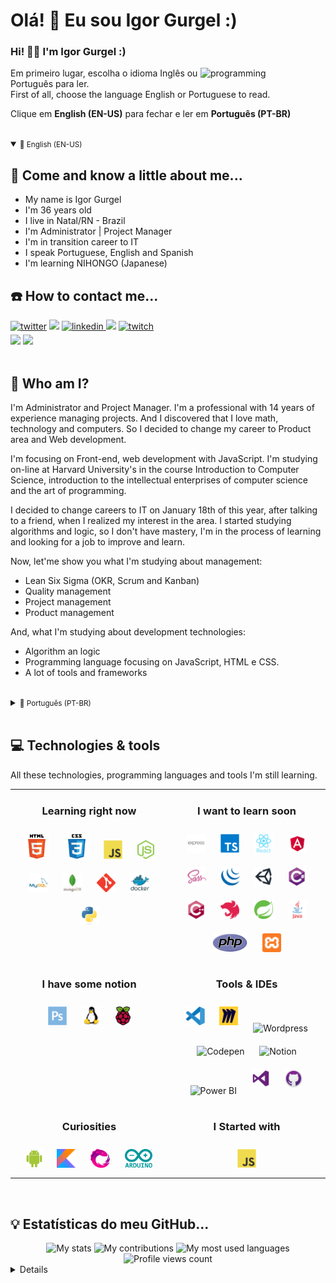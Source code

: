 # **Olá! 👋 Eu sou Igor Gurgel :)**
### Hi! 👋🏻 I'm Igor Gurgel :) <br>
<img align="right" alt="programming" width="200" style="max witdh:100%;" src="https://media2.giphy.com/media/bGgsc5mWoryfgKBx1u/200w.gif?cid=6c09b9529we9o1l9mduziljxbbecr6b9w35lnrt4j6blkedm&rid=200w.gif&ct=g">

<!-- BIO:START -->
Em primeiro lugar, escolha o idioma Inglês ou Português para ler.<br>
First of all, choose the language English or Portuguese to read.
<br>

Clique em **English (EN-US)** para fechar e ler em **Português (PT-BR)** <br>

<br>
<details open>
<summary><small>🔔 English (EN-US)</small></summary></a>

## **👨 Come and know a little about me...**

- My name is Igor Gurgel
- I'm 36 years old
- I live in Natal/RN - Brazil 
- I'm Administrator | Project Manager 
- I'm in transition career to IT
- I speak Portuguese, English and Spanish 
- I'm learning NIHONGO (Japanese) 

## **☎️ How to contact me...**
<div> 
  <a href="https://twitter.com/igor910" target="_blank"><img src=https://img.shields.io/badge/twitter-%2300acee.svg?&style=for-the-badge&logo=twitter&logoColor=white alt=twitter style="margin-bottom: 5px;" /></a>
  <a href="https://instagram.com/igorbarretogurgel" target="_blank"><img src="https://img.shields.io/badge/-Instagram-%23E4405F?style=for-the-badge&logo=instagram&logoColor=white" target="_blank"></a>
  <a href="https://www.linkedin.com/in/igor-barreto-gurgel/" target="_blank"><img src=https://img.shields.io/badge/linkedin-%231E77B5.svg?&style=for-the-badge&logo=linkedin&logoColor=white alt=linkedin style="margin-bottom: 5px;" />
  <a href = "mailto:igor910@gmail.com"><img src="https://img.shields.io/badge/-Gmail-red?style=for-the-badge&logo=gmail&logoColor=white" target="_blank"></a>
  <a href="https://www.twitch.tv/igorgurgel910" target="_blank"><img src=https://img.shields.io/badge/Twitch-9146FF?style=for-the-badge&logo=twitch&logoColor=white alt=twitch style="margin-bottom: 5px;" /></a>
 <br>
  <a href="https://app.slack.com/" target="_blank"><img src="https://img.shields.io/badge/Slack | Igor910-purple?style=for-the-badge&logo=slack&logoColor=white" target="_blank"></a>
  <a href="https://discord.gg/" target="_blank"><img src="https://img.shields.io/badge/Discord | igor910_5488-7289DA?style=for-the-badge&logo=discord&logoColor=white" target="_blank"></a>

</div>
<br>
  
## **🔰 Who am I?**
I'm Administrator and Project Manager. I'm a professional with 14 years of experience managing projects. And I discovered that I love math, technology and computers. So I decided to change my career to Product area and Web development. 

I'm focusing on Front-end, web development with JavaScript. I'm studying on-line at Harvard University's in the course Introduction to Computer Science, introduction to the intellectual enterprises of computer science and the art of programming.
  
I decided to change careers to IT on January 18th of this year, after talking to a friend, when I realized my interest in the area. I started studying algorithms and logic, so I don't have mastery, I'm in the process of learning and looking for a job to improve and learn.

Now, let'me show you what I'm studying about management:
  - Lean Six Sigma (OKR, Scrum and Kanban)
  - Quality management
  - Project management
  - Product management
 
And, what I'm studying about development technologies:
  - Algorithm an logic
  - Programming language focusing on JavaScript, HTML e CSS.
  - A lot of tools and frameworks
  
</details>
<!-- BIO:END -->

<br>

<!-- BIO:START -->
<details>
<summary><small>🔔 Português (PT-BR)</small></summary>

## **👨 Conheça um pouco sobre mim...**

- Me chamo Igor Gurgel
- Eu tenho 36 anos
- Moro em Natal/RN - Brazil 
- Sou Administrador e Gerente de Projetos
- Estou em transição de carreira para TI
- Eu falo Português, Inglês e Espanhol
- Estou aprendendo NIHONGO (Japonês) 

## **☎️ Como contatar-me...**
<div> 
  <a href="https://twitter.com/igor910" target="_blank"><img src=https://img.shields.io/badge/twitter-%2300acee.svg?&style=for-the-badge&logo=twitter&logoColor=white alt=twitter style="margin-bottom: 5px;" /></a>
  <a href="https://instagram.com/igorbarretogurgel" target="_blank"><img src="https://img.shields.io/badge/-Instagram-%23E4405F?style=for-the-badge&logo=instagram&logoColor=white" target="_blank"></a>
  <a href="https://www.linkedin.com/in/igor-barreto-gurgel/" target="_blank"><img src=https://img.shields.io/badge/linkedin-%231E77B5.svg?&style=for-the-badge&logo=linkedin&logoColor=white alt=linkedin style="margin-bottom: 5px;" />
  <a href = "mailto:igor910@gmail.com"><img src="https://img.shields.io/badge/-Gmail-red?style=for-the-badge&logo=gmail&logoColor=white" target="_blank"></a>
  <a href="https://www.twitch.tv/igorgurgel910" target="_blank"><img src=https://img.shields.io/badge/Twitch-9146FF?style=for-the-badge&logo=twitch&logoColor=white alt=twitch style="margin-bottom: 5px;" /></a>
 <br>
  <a href="https://app.slack.com/" target="_blank"><img src="https://img.shields.io/badge/Slack | Igor910-purple?style=for-the-badge&logo=slack&logoColor=white" target="_blank"></a>
  <a href="https://discord.gg/" target="_blank"><img src="https://img.shields.io/badge/Discord | igor910_5488-7289DA?style=for-the-badge&logo=discord&logoColor=white" target="_blank"></a>

</div>
<br>
  
## **🔰 Quem sou eu?**
Eu sou Administrador e Gerente de Projetos. Sou um profissional com 14 anos de experiência em gerenciamento de projetos, e descobri que eu amo matemática, tecnologia e computadores. Então, decidi migrar minha carreira para a área de Produto e Desenvolvimento Web. 
  
Estou focando em Front-end, desenvolvimento web com JavaScript. Estou estudando on-line na Universidade de Harvard no curso Introdução à Ciência da Computação, introdução aos empreendimentos intelectuais da ciência da computação e à arte da programação.
  
Resolvi mudar de carreira para TI no dia 18 de janeiro deste ano, após conversar com um amigo, quando percebi meu interesse pela área. Comecei estudando algoritmos e lógica, então não tenho domínio, estou em processo de aprendizado e procurando um emprego para me aprimorar e aprender.

Agora, deixe-me mostrar o que estou estudando sobre gestão:
  - Lean Six Sigma (OKR, Scrum and Kanban)
  - Gestão de Qualidade
  - Gestão de Projetos
  - Gestão de Produto

E, o que estou estudando sobre tecnologias de desenvolvimento:
  - Algoritmo e lógica
  - Linguagem de programação com foco em JavaScript, HTML e CSS
  - Muitas ferramentas e frameworks

</details>
<!-- BIO:END -->

<br>

  <!-- SKILLSET:START -->

## **💻 Technologies & tools**


All these technologies, programming languages and tools I'm still learning. 

<table>

<tr>
<td align="center" width="50%" valign="top">

### Learning right now

<img style="margin: 10px" src="assets/html5.svg" alt="HTML5" title="HTML5" height="40" />
<img style="margin: 10px" src="assets/css3.svg" alt="CSS3" title="CSS3" height="40" />
<img style="margin: 10px" src="assets/javascript.svg" alt="JavaScript" title="JavaScript" height="30" />
<img style="margin: 10px" src="assets/nodejs.svg" alt="Node.js" title="Node.js" height="30" />
<img style="margin: 10px" src="assets/mysql.svg" alt="MySQL" title="MySQL" height="30" />
<img style="margin: 10px" src="assets/mongodb.svg" alt="MongoDB" title="MongoDB" height="30" />
<img style="margin: 10px" src="assets/git.svg" alt="Git" title="Git" height="30" />
<img style="margin: 10px" src="assets/docker.svg" alt="Docker" title="Docker" height="30" />
<img style="margin: 10px" src="assets/python.svg" alt="Python" title="Python" height="30" />

</td>
<td align="center" valign="top">

### I want to learn soon

<img style="margin: 10px" src="assets/express.svg" alt="Express.js" title="Express.js" height="30" />
<img style="margin: 10px" src="assets/typescript.svg" alt="TypeScript" title="TypeScript" height="30" />
<img style="margin: 10px" src="assets/reactjs.svg" alt="React" title="React" height="30" />
<img style="margin: 10px" src="assets/angular.svg" alt="Angular" title="Angular" height="30" />
<img style="margin: 10px" src="assets/sass.svg" alt="Sass" title="Sass" height="30" />
<img style="margin: 10px" src="assets/jquery.svg" alt="jQuery" title="jQuery" height="30" />                               
<img style="margin: 10px" src="assets/unity.svg" alt="Unity" title="Unity" height="30" /> 
<img style="margin: 10px" src="assets/csharp.svg" alt="C#" title="C#" height="30" />
<img style="margin: 10px" src="assets/cplusplus.svg" alt="C++" title="C++" height="30" />
<img style="margin: 10px" src="assets/nestjs.svg" alt="NestJS" title="NestJS" height="30" />
<img style="margin: 10px" src="assets/spring.svg" alt="Spring" title="Spring" height="30" />
<img style="margin: 10px" src="assets/java.svg" alt="Java" title="Java" height="30" />
<img style="margin: 10px" src="assets/php.svg" alt="PHP" title="PHP" height="30" />
<img style="margin: 10px" src="assets/xampp.svg" alt="XAMPP" title="XAMPP" height="30" />

</td>
</tr>

<tr>
<td align="center" valign="top">

### I have some notion

<img style="margin: 10px" src="assets/photoshop.svg" alt="Photoshop" title="Photoshop" height="30" />
<img style="margin: 10px" src="assets/linux.svg" alt="Linux" title="Linux" height="30" />
<img style="margin: 10px" src="assets/raspberry-pi.svg" alt="Raspberry Pi" title="Raspberry Pi" height="30" />  


</td>
<td align="center" valign="top">

### Tools & IDEs

<img style="margin: 10px" src="assets/visual-studio-code.svg" alt="Visual Studio Code" title="Visual Studio Code" height="30" />
<img style="margin: 10px" src="assets/miro.svg" alt="Miro" title="Miro" height="30" />
<img src="https://camo.githubusercontent.com/05a3fa9cfe424a7f104406023afb081e80a47aac8a1f9d5334681f24c9a82bf4/68747470733a2f2f75706c6f61642e77696b696d656469612e6f72672f77696b6970656469612f636f6d6d6f6e732f7468756d622f392f39382f576f726450726573735f626c75655f6c6f676f2e7376672f3130323470782d576f726450726573735f626c75655f6c6f676f2e7376672e706e67" style="margin: 10px" alt="Wordpress" title="Wordpress" height="30" />
<img style="margin: 10px" src="https://cdn2.iconfinder.com/data/icons/social-icons-33/128/Codepen-512.png" alt="Codepen" title="Codepen" height="30" />
<img style="margin: 10px" src="https://upload.wikimedia.org/wikipedia/commons/4/45/Notion_app_logo.png" alt="Notion" title="Notion" height="30" />
<img style="margin: 10px" src="https://seeklogo.com/images/P/power-bi-icon-logo-E1B451ED39-seeklogo.com.png" alt="Power BI" title="Power BI" height="30" />
<img style="margin: 10px" src="assets/visual-studio.svg" alt="Visual Studio" title="Visual Studio" height="30" />
<img style="margin: 10px" src="assets/github-desktop.svg" alt="GitHub Desktop" title="GitHub Desktop" height="30" />

</td>
</tr>

<tr>
<td align="center" valign="top">

### Curiosities

<img style="margin: 10px" src="assets/android.svg" alt="Android" title="Android" height="30" />
<img style="margin: 10px" src="assets/kotlin.svg" alt="Kotlin" title="Kotlin" height="30" />
<img style="margin: 10px" src="assets/reactivex.svg" alt="ReactiveX" title="ReactiveX" height="30" />
<img style="margin: 10px" src="assets/arduino.svg" alt="Arduino" title="Arduino" height="30" />

                                                                                      
</td>
<td align="center" valign="top">

### I Started with
                               
<img style="margin: 10px" src="assets/javascript.svg" alt="JavaScript" title="JavaScript" height="30" />

</td>
</tr>

</table>

<br/>

  
## **💡 Estatísticas do meu GitHub...**
  
<!-- STATS:START -->
<div align="center">
    <img src="https://github-readme-stats-git-masterrstaa-rickstaa.vercel.app/api/?username=igorgurgel910&theme=dracula&?theme=dark&show_icons=true%count_private=true&include_all_commits=true" alt="My stats" width="300" height="150"/>
    <img src="https://github-readme-streak-stats.herokuapp.com?user=igorgurgel910&theme=dracula" alt="My contributions" width="300" height="150"/>
    <img src="https://github-readme-stats-git-masterrstaa-rickstaa.vercel.app/api/top-langs/?username=igorgurgel910&show_icons=true&langs_count=10&layout=compact&theme=dracula&count_private=true&hide=shaderlab,rpc,glsl,hlsl,cmake,asp" alt="My most used languages" width="300" height=150"/>
</div>

<!-- STATS:END -->
<!-- VIEW-COUNT:START -->
<div align="center">
    <img src="https://komarev.com/ghpvc/?username=igorgurgel910&&style=flat-square" alt="Profile views count"/>
</div>
<!-- VIEW-COUNT:END -->

  
<details>

I took this table from aonder github profile to track my skills.
                                                                                                             
<table>

<tr>
<td align="center" width="50%" valign="top">

### Frontend

<img style="margin: 10px" src="assets/html5.svg" alt="HTML5" title="HTML5" height="30" />
<img style="margin: 10px" src="assets/css3.svg" alt="CSS3" title="CSS3" height="30" />
<img style="margin: 10px" src="assets/javascript.svg" alt="JavaScript" title="JavaScript" height="30" />
<img style="margin: 10px" src="assets/nodejs.svg" alt="Node.js" title="Node.js" height="30" />

### Want to learn

<img style="margin: 10px" src="assets/typescript.svg" alt="TypeScript" title="TypeScript" height="30" />
<img style="margin: 10px" src="assets/reactjs.svg" alt="React" title="React" height="30" />
<img style="margin: 10px" src="assets/angular.svg" alt="Angular" title="Angular" height="30" />
<img style="margin: 10px" src="assets/reactivex.svg" alt="ReactiveX" title="ReactiveX" height="30" />
<img style="margin: 10px" src="assets/webpack.svg" alt="Webpack" title="Webpack" height="30" />
<img style="margin: 10px" src="assets/sass.svg" alt="Sass" title="Sass" height="30" />
<img style="margin: 10px" src="assets/bem.svg" alt="BEM" title="BEM" height="30" />
<img style="margin: 10px" src="assets/jquery.svg" alt="jQuery" title="jQuery" height="30" />

</td>
<td align="center" valign="top">

### Backend

<img style="margin: 10px" src="assets/javascript.svg" alt="JavaScript" title="JavaScript" height="30" />
<img style="margin: 10px" src="assets/nodejs.svg" alt="Node.js" title="Node.js" height="30" />
<img style="margin: 10px" src="assets/express.svg" alt="Express.js" title="Express.js" height="30" />

### Want to learn

<img style="margin: 10px" src="assets/typescript.svg" alt="TypeScript" title="TypeScript" height="30" />
<img style="margin: 10px" src="assets/nestjs.svg" alt="NestJS" title="NestJS" height="30" />
<img style="margin: 10px" src="assets/prisma.svg" alt="Prisma" title="Prisma" height="30" />
<img style="margin: 10px" src="assets/reactivex.svg" alt="ReactiveX" title="ReactiveX" height="30" />
<img style="margin: 10px" src="assets/serverless.svg" alt="Serverless" title="Serverless" height="30" />
<img style="margin: 10px" src="assets/spring.svg" alt="Spring" title="Spring" height="30" />
<img style="margin: 10px" src="assets/java.svg" alt="Java" title="Java" height="30" />
<img style="margin: 10px" src="assets/kotlin.svg" alt="Kotlin" title="Kotlin" height="30" />
<img style="margin: 10px" src="assets/php.svg" alt="PHP" title="PHP" height="30" />
<img style="margin: 10px" src="assets/xampp.svg" alt="XAMPP" title="XAMPP" height="30" />

</td>
</tr>

<tr>
<td align="center" valign="top">

### Database

<img style="margin: 10px" src="assets/mysql.svg" alt="MySQL" title="MySQL" height="30" />
<img style="margin: 10px" src="assets/mongodb.svg" alt="MongoDB" title="MongoDB" height="30" />

### Want to learn

<img style="margin: 10px" src="assets/mariadb.svg" alt="Maria DB" title="Maria DB" height="30" />
<img style="margin: 10px" src="assets/firebase.svg" alt="Firebase" title="Firebase" height="30" />
<img style="margin: 10px" src="assets/aws-dynamodb.svg" alt="DynamoDB" title="DynamoDB" height="30" />

</td>
<td align="center" valign="top">

### Games

I don't know any.

### Want to learn

<img style="margin: 10px" src="assets/unity.svg" alt="Unity" title="Unity" height="30" /> 
<img style="margin: 10px" src="assets/csharp.svg" alt="C#" title="C#" height="30" />
<img style="margin: 10px" src="assets/photoshop.svg" alt="Photoshop" title="Photoshop" height="30" />

</td>
</tr>

<tr>
<td align="center" valign="top">

### Mobile

I don't know any.

### Want to learn

<img style="margin: 10px" src="assets/android.svg" alt="Android" title="Android" height="30" />
<img style="margin: 10px" src="assets/kotlin.svg" alt="Kotlin" title="Kotlin" height="30" />
<img style="margin: 10px" src="assets/java.svg" alt="Java" title="Java" height="30" />
<img style="margin: 10px" src="assets/reactivex.svg" alt="ReactiveX" title="ReactiveX" height="30" />

</td>
<td align="center" valign="top">

### Cloud & DevOps

<img style="margin: 10px" src="assets/git.svg" alt="Git" title="Git" height="30" />
<img style="margin: 10px" src="assets/docker.svg" alt="Docker" title="Docker" height="30" />

### Want to learn

<img style="margin: 10px" src="assets/aws.svg" alt="AWS" title="AWS" height="30" />
<img style="margin: 10px" src="assets/linux.svg" alt="Linux" title="Linux" height="30" />
<img style="margin: 10px" src="assets/aws-cloudfront.svg" alt="AWS CloudFront" title="AWS CloudFront" height="30" />
<img style="margin: 10px" src="assets/aws-s3.svg" alt="AWS S3" title="AWS S3" height="30" />
<img style="margin: 10px" src="assets/aws-ec2.svg" alt="AWS EC2" title="AWS EC2" height="30" />
<img style="margin: 10px" src="assets/aws-lambda.svg" alt="AWS Lambda" title="AWS Lambda" height="30" />
<img style="margin: 10px" src="assets/aws-rds.svg" alt="AWS RDS" title="AWS RDS" height="30" />

</td>
</tr>

<tr>
<td align="center" valign="top">

### Hardware

<img style="margin: 10px" src="assets/raspberry-pi.svg" alt="Raspberry Pi" title="Raspberry Pi" height="30" />

### Want to learn

<img style="margin: 10px" src="assets/arduino.svg" alt="Arduino" title="Arduino" height="30" />
<img style="margin: 10px" src="assets/cplusplus.svg" alt="C++" title="C++" height="30" />

</td>
<td align="center" valign="top">

### AI

<img style="margin: 10px" src="assets/python.svg" alt="Python" title="Python" height="30" />

### Want to learn

<img style="margin: 10px" src="assets/keras.svg" alt="Keras" title="Keras" height="30" />
<img style="margin: 10px" src="assets/tensorflow.svg" alt="TensorFlow" title="TensorFlow" height="30" />
<img style="margin: 10px" src="assets/opencv.svg" alt="OpenCV" title="OpenCV" height="30" />

</td>
</tr>

<tr>
<td align="center" valign="top">

### Tools & IDEs

<img style="margin: 10px" src="assets/visual-studio-code.svg" alt="Visual Studio Code" title="Visual Studio Code" height="30" />
<img style="margin: 10px" src="assets/miro.svg" alt="Miro" title="Miro" height="30" />
<img src="https://camo.githubusercontent.com/05a3fa9cfe424a7f104406023afb081e80a47aac8a1f9d5334681f24c9a82bf4/68747470733a2f2f75706c6f61642e77696b696d656469612e6f72672f77696b6970656469612f636f6d6d6f6e732f7468756d622f392f39382f576f726450726573735f626c75655f6c6f676f2e7376672f3130323470782d576f726450726573735f626c75655f6c6f676f2e7376672e706e67" style="margin: 10px" alt="Wordpress" title="Wordpress" height="30" />
<img style="margin: 10px" src="https://cdn2.iconfinder.com/data/icons/social-icons-33/128/Codepen-512.png" alt="Codepen" title="Codepen" height="30" />
<img style="margin: 10px" src="https://upload.wikimedia.org/wikipedia/commons/4/45/Notion_app_logo.png" alt="Notion" title="Notion" height="30" />
<img style="margin: 10px" src="https://seeklogo.com/images/P/power-bi-icon-logo-E1B451ED39-seeklogo.com.png" alt="Power BI" title="Power BI" height="30" />

### Want to learn

<img style="margin: 10px" src="assets/visual-studio.svg" alt="Visual Studio" title="Visual Studio" height="30" />
<img style="margin: 10px" src="assets/github-desktop.svg" alt="GitHub Desktop" title="GitHub Desktop" height="30" />
<img style="margin: 10px" src="assets/android-studio.svg" alt="Android Studio" title="Android Studio" height="30" />
<img style="margin: 10px" src="assets/jetbrains-webstorm.svg" alt="WebStorm" title="WebStorm" height="30" />
<img style="margin: 10px" src="assets/jetbrains-rider.svg" alt="Rider" title="Rider" height="30" />
<img style="margin: 10px" src="assets/jetbrains-pycharm.svg" alt="PyCharm" title="PyCharm" height="30" />
<img style="margin: 10px" src="assets/jetbrains-intellij-idea.svg" alt="IntelliJ IDEA" title="IntelliJ IDEA" height="30" />
<img style="margin: 10px" src="assets/jetbrains-phpstorm.svg" alt="PHPStorm" title="PHPStorm" height="30" />


</td>
<td align="center" valign="top">

### Started with

<img style="margin: 10px" src="assets/javascript.svg" alt="JavaScript" title="JavaScript" height="30" />

</td>
</tr>

</table>

</details>                                                                                                     
                                                                                                             
